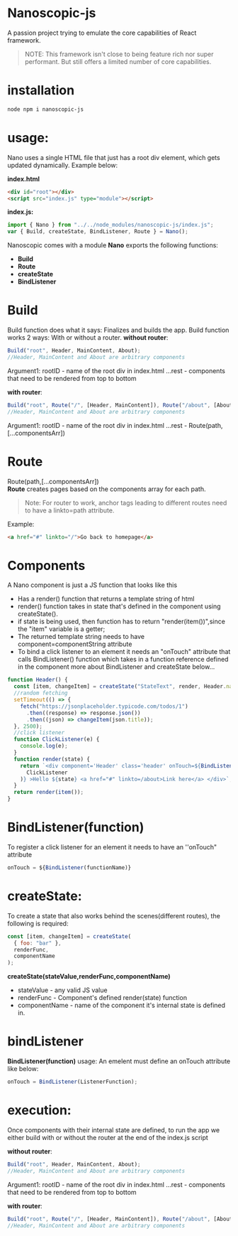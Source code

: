 # Nanoscopic-js

A passion project trying to emulate the core capabilities of React framework.

> NOTE: This framework isn't close to being feature rich nor super performant.
> But still offers a limited number of core capabilities.

# installation

```sh
node npm i nanoscopic-js
```

# usage:

Nano uses a single HTML file that just has a root div element, which gets updated dynamically. Example below:

**index.html**

```html
<div id="root"></div>
<script src="index.js" type="module"></script>
```

**index.js:**

```js
import { Nano } from "../../node_modules/nanoscopic-js/index.js";
var { Build, createState, BindListener, Route } = Nano();
```

Nanoscopic comes with a module **Nano** exports the following functions:

- **Build**
- **Route**
- **createState**
- **BindListener**

# Build

Build function does what it says: Finalizes and builds the app.
Build function works 2 ways: With or without a router.
**without router**:

```js
Build("root", Header, MainContent, About);
//Header, MainContent and About are arbitrary components
```

Argument1: rootID - name of the root div in index.html
...rest - components that need to be rendered from top to bottom

**with router**:

```js
Build("root", Route("/", [Header, MainContent]), Route("/about", [About]));
//Header, MainContent and About are arbitrary components
```

Argument1: rootID - name of the root div in index.html
...rest - Route(path,[...componentsArr])

# Route

Route(path,[...componentsArr])  
**Route** creates pages based on the components array for each path.

> Note: For router to work, anchor tags leading to different routes
> need to have a linkto=path attribute.

Example:

```html
<a href="#" linkto="/">Go back to homepage</a>
```

# Components

A Nano component is just a JS function that looks like this

- Has a render() function that returns a template string of html
- render() function takes in state that's defined in the component using createState().
- if state is being used, then function has to return "render(item())",since the "item" variable is a getter;
- The returned template string needs to have component=componentString attribute
- To bind a click listener to an element it needs an "onTouch" attribute that calls
  BindListener() function which takes in a function reference defined in the component
  more about BindListener and createState below...

```js
function Header() {
  const [item, changeItem] = createState("StateText", render, Header.name);
  //random fetching
  setTimeout(() => {
    fetch("https://jsonplaceholder.typicode.com/todos/1")
      .then((response) => response.json())
      .then((json) => changeItem(json.title));
  }, 2500);
  //click listener
  function ClickListener(e) {
    console.log(e);
  }
  function render(state) {
    return `<div component='Header' class='header' onTouch=${BindListener(
      ClickListener
    )} >Hello ${state} <a href="#" linkto=/about>Link here</a> </div>`;
  }
  return render(item());
}
```

# BindListener(function)

To register a click listener for an element it needs to have an ''onTouch" attribute

```js
onTouch = ${BindListener(functionName)}
```

# createState:

To create a state that also works behind the scenes(different routes), the following is required:

```js
const [item, changeItem] = createState(
  { foo: "bar" },
  renderFunc,
  componentName
);
```

**createState(stateValue,renderFunc,componentName)**

- stateValue - any valid JS value
- renderFunc - Component's defined render(state) function
- componentName - name of the component it's internal state is defined in.

# bindListener

**BindListener(function)**
usage:
An emelent must define an onTouch attribute like below:

```js
onTouch = BindListener(ListenerFunction);
```

# execution:

Once components with their internal state are defined, to run the app we either build with or without the router at the end of the index.js script

**without router**:

```js
Build("root", Header, MainContent, About);
//Header, MainContent and About are arbitrary components
```

Argument1: rootID - name of the root div in index.html
...rest - components that need to be rendered from top to bottom

**with router**:

```js
Build("root", Route("/", [Header, MainContent]), Route("/about", [About]));
//Header, MainContent and About are arbitrary components
```
